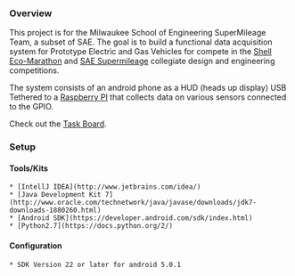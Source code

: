 ### Overview ###

This project is for the Milwaukee School of Engineering SuperMileage Team, a subset of SAE. The goal is to build a functional data acquisition system for Prototype Electric and Gas Vehicles for compete in the [Shell Eco-Marathon](http://www.shell.com/global/environment-society/ecomarathon/events/americas.html) and [SAE Supermileage](http://students.sae.org/cds/supermileage/) collegiate design and engineering competitions.

The system consists of an android phone as a HUD (heads up display) USB Tethered to a [Raspberry PI](https://www.raspberrypi.org/) that collects data on various sensors connected to the GPIO.

Check out the [Task Board](https://waffle.io/MSOE-Supermileage/DAQ).

### Setup ###

#### Tools/Kits ####
	* [IntellJ IDEA](http://www.jetbrains.com/idea/)
	* [Java Development Kit 7](http://www.oracle.com/technetwork/java/javase/downloads/jdk7-downloads-1880260.html)
	* [Android SDK](https://developer.android.com/sdk/index.html)
	* [Python2.7](https://docs.python.org/2/)
    
#### Configuration ####
	* SDK Version 22 or later for android 5.0.1

